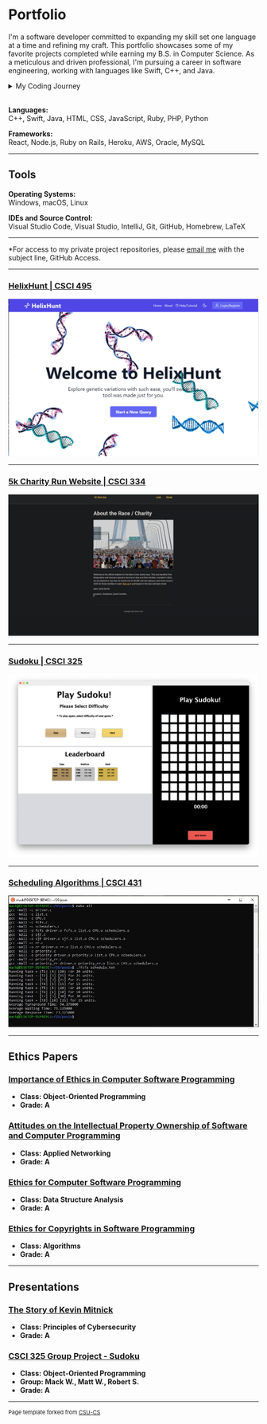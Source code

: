 Portfolio
=========
I'm a software developer committed to expanding my skill set one language at a time and refining my craft. This portfolio showcases some of my favorite projects completed while earning my B.S. in Computer Science. As a meticulous and driven professional, I'm pursuing a career in software engineering, working with languages like Swift, C++, and Java.

<details>
  <summary>My Coding Journey</summary>
My coding journey began as a Computer Science student eager to create meaningful and practical software. Owning an iPhone sparked my interest in iOS development, motivating me to teach myself Swift and work toward building my own app. While I enjoy programming in C++ and Java, I've developed a passion for using Swift and SwiftUI, especially for Apple platforms. As I continue to grow as a developer, I aim to deepen my expertise in iOS, iPadOS, and macOS development. My upcoming side projects include exploring Full-Stack Development with Swift using Vapor and delving into embedded Swift programming.
</details>
<br>


**Languages:**  
C++, Swift, Java, HTML, CSS, JavaScript, Ruby, PHP, Python

**Frameworks:**  
React, Node.js, Ruby on Rails, Heroku, AWS, Oracle, MySQL

---

## Tools

**Operating Systems:**  
Windows, macOS, Linux

**IDEs and Source Control:**  
Visual Studio Code, Visual Studio, IntelliJ, Git, GitHub, Homebrew, LaTeX

--------------------

*For access to my private project repositories, please [email me](mailto:mwessels@csustudent.net?subject=GitHub%20Access) with the subject line, GitHub Access.

---
### [HelixHunt | CSCI 495](helixhunt_project.md)

![helixhunt front page](images/helix_fig1.png)

---
### [5k Charity Run Website | CSCI 334](funrun_project.md)

![funrun front page](images/funrun_fig1.png)

---
### [Sudoku | CSCI 325](sudoku_project.md)

![Project 2 Thumbnail Name](images/sudoku_fig1.png)

---
### [Scheduling Algorithms  | CSCI 431](scheduling_project.md)

![Project 3 Thumbnail Name](images/schedule_fig1.JPG)

---

Ethics Papers
-------------

### [Importance of Ethics in Computer Software Programming](pdf/Mack_Ethics_Importance.pdf)

-   **Class: Object-Oriented Programming**  
-   **Grade: A**

### [Attitudes on the Intellectual Property Ownership of Software and Computer Programming](/pdf/Mack_Intellectual_Property.pdf)

-   **Class: Applied Networking** 
-   **Grade: A**

### [Ethics for Computer Software Programming](/pdf/Mack_Ethics_Software.pdf)

-   **Class: Data Structure Analysis** 
-   **Grade: A**

### [Ethics for Copyrights in Software Programming](/pdf/Mack_Ethics_Copyrights.pdf)

-   **Class: Algorithms** 
-   **Grade: A**

---

Presentations
-------------

### [The Story of Kevin Mitnick](pdf/The_Story_of_Kevin_Mitnick.pdf)

- **Class: Principles of Cybersecurity** 
- **Grade: A**


### [CSCI 325 Group Project - Sudoku](https://www.youtube.com/watch?v=TI5XosF6UNU)

- **Class: Object-Oriented Programming**
- **Group: Mack W., Matt W., Robert S.**
- **Grade: A**

---

<p style="font-size:11px">Page template forked from <a href="https://github.com/csu-cs/csci-portfolio">CSU-CS</a></p>
<!-- Remove above link if you don't want to attributive -->
